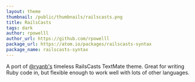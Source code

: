 ```yaml
---
layout: theme
thumbnail: /public/thumbnails/railscasts.png
title: RailsCasts
tags: dark
author: rpowelll
author_url: https://github.com/rpowelll
package_url: https://atom.io/packages/railscasts-syntax
package_name: railscasts-syntax
---
```


A port of [@ryanb's](https://github.com/ryanb/) timeless RailsCasts TextMate
theme. Great for writing Ruby code in, but flexible enough to work well with
lots of other languages.
